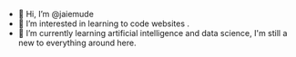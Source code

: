 - 👋 Hi, I’m @jaiemude
- 👀 I’m interested in learning to code websites .
- 🌱 I’m currently learning artificial intelligence and data science, I'm still a new to everything around here.

